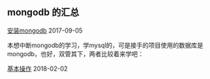## mongodb 的汇总

[安装mongodb](./install_mongodb.md) 2017-09-05

本想中断mongodb的学习，学mysql的，可是接手的项目使用的数据库是mongodb，也好，双管其下，两者比较着来学吧： 

[基本操作](./base_operation.md) 2018-02-02
